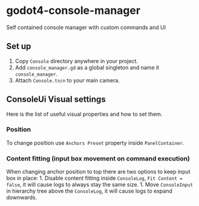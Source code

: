 # godot4-console-manager
Self contained console manager with custom commands and UI

## Set up
1. Copy `Console` directory anywhere in your project.
1. Add `console_manager.gd` as a global singleton and name it `console_manager`.
1. Attach `Console.tscn` to your main camera.


## ConsoleUi Visual settings
Here is the list of useful visual properties and how to set them.

### Position
To change position use `Anchors Preset` property inside `PanelContainer`.

### Content fitting (input box movement on command execution)
When changing anchor position to top there are two options to keep input box in place:
	1. Disable content fitting inside `ConsoleLog`, `Fit Content = false`, it will cause logs to always stay the same size.
	1. Move `ConsoleInput` in hierarchy tree above the `ConsoleLog`, it will cause logs to expand downwards.

